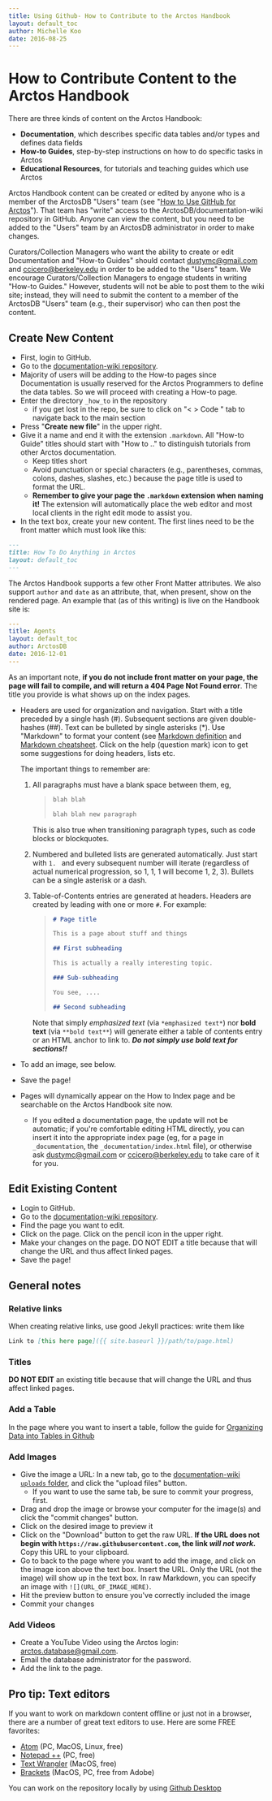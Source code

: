```yaml
---
title: Using Github- How to Contribute to the Arctos Handbook
layout: default_toc
author: Michelle Koo
date: 2016-08-25
---
```

# How to Contribute Content to the Arctos Handbook

There are three kinds of content on the Arctos Handbook:

* **Documentation**, which describes specific data tables and/or types and defines data fields
* **How-to Guides**, step-by-step instructions on how to do specific tasks in Arctos
* **Educational Resources**, for tutorials and teaching guides which use Arctos

Arctos Handbook content can be created or edited by anyone who is a member of the ArctosDB "Users" team (see "[How to Use GitHub for Arctos](/how_to/How-to-Use-Github-for-Arctos)"). That team has "write" access to the ArctosDB/documentation-wiki repository in GitHub. Anyone can view the content, but you need to be added to the "Users" team by an ArctosDB administrator in order to make changes.

Curators/Collection Managers who want the ability to create or edit Documentation and "How-to Guides" should contact dustymc@gmail.com and ccicero@berkeley.edu in order to be added to the "Users" team. We encourage Curators/Collection Managers to engage students in writing "How-to Guides." However, students will not be able to post them to the wiki site; instead, they will need to submit the content to a member of the ArctosDB "Users" team (e.g., their supervisor) who can then post the content.

## Create New Content

* First, login to GitHub.
* Go to the [documentation-wiki repository](https://github.com/ArctosDB/documentation-wiki/).
* Majority of users will be adding to the How-to pages since Documentation is usually reserved for the Arctos Programmers to define the data tables. So we will proceed with creating a How-to page.
* Enter the directory `_how_to` in the repository
  * if you get lost in the repo, be sure to click on "< > Code " tab to navigate back to the main section
* Press "**Create new file**" in the upper right.
* Give it a name and end it with the extension `.markdown`.  All "How-to Guide" titles should start with "How to .." to distinguish tutorials from other Arctos documentation. 
  - Keep titles short 
  - Avoid punctuation or special characters (e.g., parentheses, commas, colons, dashes, slashes, etc.) because the page title is used to format the URL.
  - **Remember to give your page the `.markdown` extension when naming it!** The extension will automatically place the web editor and most local clients in the right edit mode to assist you.
* In the text box, create your new content. The first lines need to be the front matter which must look like this:

```markdown
---
title: How To Do Anything in Arctos
layout: default_toc
---
```

The Arctos Handbook supports a few other Front Matter attributes. We also support `author` and `date` as an attribute, that, when present, show on the rendered page. An example that (as of this writing) is live on the Handbook site is:

```yaml
---
title: Agents
layout: default_toc
author: ArctosDB
date: 2016-12-01
---
```

As an important note, **if you do not include front matter on your page, the page will fail to compile, and will return a 404 Page Not Found error**. The title you provide is what shows up on the index pages.

* Headers are used for organization and navigation. Start with a title preceded by a single hash (\#). Subsequent sections are given double-hashes (\#\#). Text can be bulleted by single asterisks (\*). Use "Markdown" to format your content (see [Markdown definition](https://en.wikipedia.org/wiki/Markdown) and [Markdown cheatsheet](https://github.com/adam-p/markdown-here/wiki/Markdown-Cheatsheet). Click on the help (question mark) icon to get some suggestions for doing headers, lists etc.    

    The important things to remember are:

    1. All paragraphs must have a blank space between them, eg,

        >```md
        > blah blah
        >
        > blah blah new paragraph
        >```

        This is also true when transitioning paragraph types, such as code blocks or blockquotes.

    2. Numbered and bulleted lists are generated automatically. Just start with `1. ` and every subsequent number will iterate (regardless of actual numerical progression, so 1, 1, 1 will become 1, 2, 3). Bullets can be a single asterisk or a dash.

    3. Table-of-Contents entries are generated at headers. Headers are created by leading with one or more `#`. For example:

        >```md
        > # Page title
        >
        > This is a page about stuff and things
        >
        > ## First subheading
        >
        > This is actually a really interesting topic.
        >
        > ### Sub-subheading
        >
        > You see, ....
        >
        > ## Second subheading
        >```

        Note that simply *emphasized text* (via `*emphasized text*`) nor **bold text** (via `**bold text**`) will generate either a table of contents entry or an HTML anchor to link to. ***Do not simply use bold text for sections!!***

* To add an image, see below.   
* Save the page!
* Pages will dynamically appear on the How to Index page and be searchable on the Arctos Handbook site now.
  - If you edited a documentation page, the update will not be automatic; if you're comfortable editing HTML directly, you can insert it into the appropriate index page (eg, for a page in `_documentation`, the `_documentation/index.html` file), or otherwise ask dustymc@gmail.com or ccicero@berkeley.edu to take care of it for you.

## Edit Existing Content

* Login to GitHub.
* Go to the [documentation-wiki repository](https://github.com/ArctosDB/documentation-wiki/).
* Find the page you want to edit.
* Click on the page. Click on the pencil icon in the upper right.
* Make your changes on the page. DO NOT EDIT a title because that will change the URL and thus affect linked pages.
* Save the page!


## General notes

### Relative links

When creating relative links, use good Jekyll practices: write them like

```md
Link to [this here page]({{ site.baseurl }}/path/to/page.html)
```

### Titles

**DO NOT EDIT** an existing title because that will change the URL and thus affect linked pages.

### Add a Table

In the page where you want to insert a table, follow the guide for [Organizing Data into Tables in Github](https://help.github.com/articles/organizing-information-with-tables)


### Add Images

- Give the image a URL: In a new tab, go to the [documentation-wiki `uploads` folder](https://github.com/ArctosDB/documentation-wiki/tree/gh-pages/images/uploads), and click the "upload files" button.
  - If you want to use the same tab, be sure to commit your progress, first.
- Drag and drop the image or browse your computer for the image(s) and click the "commit changes" button.
- Click on the desired image to preview it
- Click on the "Download" button to get the raw URL. **If the URL does not begin with `https://raw.githubusercontent.com`, the link *will not work*.** Copy this URL to your clipboard.
- Go to back to the page where you want to add the image, and click on the image icon above the text box. Insert the URL. Only the URL (not the image) will show up in the text box. In raw Markdown, you can specify an image with `![](URL_OF_IMAGE_HERE)`.
- Hit the preview button to ensure you've correctly included the image
- Commit your changes

### Add Videos

* Create a YouTube Video using the Arctos login: arctos.database@gmail.com.
* Email the database administrator for the password.
* Add the link to the page.

## Pro tip: Text editors

If you want to work on markdown content offline or just not in a browser, there are a number of great text editors to use. Here are some FREE favorites:    

* [Atom](https://atom.io/) (PC, MacOS, Linux, free)
* [Notepad ++](https://notepad-plus-plus.org/) (PC, free)
* [Text Wrangler](http://www.barebones.com/products/textwrangler/) (MacOS, free)
* [Brackets](http://brackets.io/) (MacOS, PC, free from Adobe)

You can work on the repository locally by using [Github Desktop](https://desktop.github.com/)
